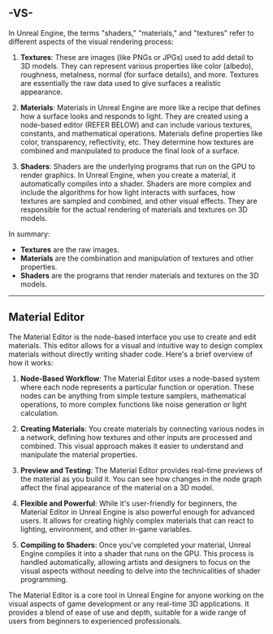 
## -VS-

In Unreal Engine, the terms "shaders," "materials," and "textures" refer to different aspects of the visual rendering process:

1. **Textures**: These are images (like PNGs or JPGs) used to add detail to 3D models. They can represent various properties like color (albedo), roughness, metalness, normal (for surface details), and more. Textures are essentially the raw data used to give surfaces a realistic appearance.
    
2. **Materials**: Materials in Unreal Engine are more like a recipe that defines how a surface looks and responds to light. They are created using a node-based editor (REFER BELOW) and can include various textures, constants, and mathematical operations. Materials define properties like color, transparency, reflectivity, etc. They determine how textures are combined and manipulated to produce the final look of a surface.
    
3. **Shaders**: Shaders are the underlying programs that run on the GPU to render graphics. In Unreal Engine, when you create a material, it automatically compiles into a shader. Shaders are more complex and include the algorithms for how light interacts with surfaces, how textures are sampled and combined, and other visual effects. They are responsible for the actual rendering of materials and textures on 3D models.
    

In summary:

- **Textures** are the raw images.
- **Materials** are the combination and manipulation of textures and other properties.
- **Shaders** are the programs that render materials and textures on the 3D models.

---

## Material Editor

The Material Editor is the node-based interface you use to create and edit materials. This editor allows for a visual and intuitive way to design complex materials without directly writing shader code. Here's a brief overview of how it works:

1. **Node-Based Workflow**: The Material Editor uses a node-based system where each node represents a particular function or operation. These nodes can be anything from simple texture samplers, mathematical operations, to more complex functions like noise generation or light calculation.
    
2. **Creating Materials**: You create materials by connecting various nodes in a network, defining how textures and other inputs are processed and combined. This visual approach makes it easier to understand and manipulate the material properties.
    
3. **Preview and Testing**: The Material Editor provides real-time previews of the material as you build it. You can see how changes in the node graph affect the final appearance of the material on a 3D model.
    
4. **Flexible and Powerful**: While it's user-friendly for beginners, the Material Editor in Unreal Engine is also powerful enough for advanced users. It allows for creating highly complex materials that can react to lighting, environment, and other in-game variables.
    
5. **Compiling to Shaders**: Once you've completed your material, Unreal Engine compiles it into a shader that runs on the GPU. This process is handled automatically, allowing artists and designers to focus on the visual aspects without needing to delve into the technicalities of shader programming.
    

The Material Editor is a core tool in Unreal Engine for anyone working on the visual aspects of game development or any real-time 3D applications. It provides a blend of ease of use and depth, suitable for a wide range of users from beginners to experienced professionals.

